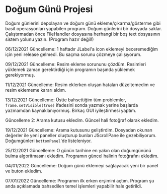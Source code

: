 # Doğum Günü Projesi
Doğum günlerini depolayan ve doğum günü ekleme/çıkarma/gösterme gibi basit operasyonları yapabilen program.
Doğum günlerini bir dosyada saklar.
Çalıştırmadan önce FileHandler dosyasına herhangi bir boş text dosyasının sistem yolunu yazın.
(Program hazır değil!)

06/12/2021 Güncelleme:
  1 haftadır JLabel'a icon eklemeyi beceremediğim için yeni release gelmedi. Bu saçma sorunu çözmeye çalışıyorum.

09/12/2021 Güncelleme:
  Resim ekleme sorununu çözdüm. Resimleri yüklemek zaman gerektirdiği için programın başında yüklemek gerekiyormuş.

11/12/2021 Güncelleme:
  Resim eklerken oluşan hataları düzeltemedim ve resim eklememe kararı aldım.
  
13/12/2021 Güncelleme:
  Üstte bahsettiğim tüm problemler, ```frame.setVisible(true)``` ifadesini sonda yazmak yerine başlarda yazmamdan kaynaklanıyormuş. Birkaç GUI iyileştirmesi yaptım.
  
Güncelleme 2:
  Arama kutusu ekledim. Güncel hali fotoğraf olarak ekledim.
  
19/12/2021 Güncelleme:
  Arama kutusunu geliştirdim. Dosyadan okunan değerler ile yeni paneller oluşturup bunları JScrollPane ile gezebiliyorum. Doğumgünleri ```bottomPanel```'de listeleniyor.

25/12/2021 Güncelleme:
  O günün tarihine en yakın olan doğumgününü bulma algoritmasını ekledim.
  Programın güncel halinin fotoğrafını ekledim.
  
04/01/2022 Güncelleme:
 Doğum günü eklemeyi sağlayacak yeni bir panel ve buton ekledim.

07/01/2022 Güncelleme:
  Programın ilk erken erşimini açtım. Program şu anda açıklamada bahsedilen temel işlemleri yapabilir hale getirildi.
